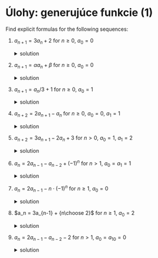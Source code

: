 # Úlohy: generujúce funkcie (1)

Find explicit formulas for the following sequences:
1. $a_{n+1} = 3a_n+2$ for $n\ge 0$, $a_0=0$
    <details>
    <summary>solution</summary>

	* $3x/(1-x)(1-3x)$
	* $3^n-1$
    </details>

2. $a_{n+1} = \alpha a_n + \beta$ for $n\ge 0$, $a_0=0$
    <details>
    <summary>solution</summary>

	* $\beta x/(1-x)(1-\alpha x)$
	* ${\alpha^n-1\over \alpha-1}\beta$
    </details>

3. $a_{n+1} = a_n/3  +1$ for $n\ge 0$, $a_0=1$
    <details>
    <summary>solution</summary>

	* ${3/2\over 1-x}-{1/2\over 1-x/3}$
	* ${3^{n+1}-1\over 2\cdot 3^n}$
    </details>

4. $a_{n+2} = 2a_{n+1}-a_n$ for $n\ge 0$, $a_0=0$, $a_1=1$
    <details>
    <summary>solution</summary>

	* $x/(1-x)^2$;
	* $n$
    </details>

5. $a_{n+2} = 3a_{n+1}-2a_n+3$ for $n>0$, $a_0=1$, $a_1=2$
    <details>
    <summary>solution</summary>

	* ${4\over 1-2x}-{3\over (1-x)^2}$
	* $2^{n+2}-3n-3$    </details>

6. $a_n = 2a_{n-1}-a_{n-2}+(-1)^n$ for $n>1$, $a_0=a_1=1$
    <details>
    <summary>solution</summary>

	* ${1/2\over (1-x)^2}-{1/4\over 1-x}+{1/4\over 1+x}$
	* ${2n+3+(-1)^n\over 4}$
    </details>

7. $a_n = 2a_{n-1}-n\cdot(-1)^n$ for $n\ge 1$, $a_0=0$
    <details>
    <summary>solution</summary>

	* ${x/9-2/9\over (1+x)^2}+{2/9\over 1-2x}$
	* ${2^{n+1}-(3n+2)(-1)^n\over 9}$
    </details>

8. $a_n = 3a_{n-1} + {n\choose 2}$ for $n\ge 1$, $a_0=2$
    <details>
    <summary>solution</summary>

	* ${1\over 8}(19\cdot 3^n-2n(n+2)-3)$
    </details>

9. $a_n = 2a_{n-1}-a_{n-2}-2$ for $n > 1$, $a_0=a_{10}=0$
    <details>
    <summary>solution</summary>

	* $n(a_1+1-n)$, so with $a_{10}$, $a_n=n(10-n)$
    </details>

